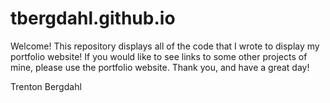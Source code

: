 # tbergdahl.github.io


Welcome! This repository displays all of the code that I wrote to display my portfolio website! If you would like to see links to some other projects of mine, please use the portfolio website. Thank you, and have a great day!

Trenton Bergdahl